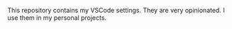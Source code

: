 This repository contains my VSCode settings. They are very opinionated. I use them in my personal projects.
